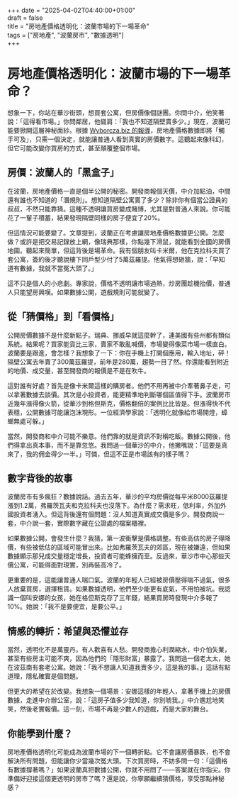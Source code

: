 +++
date = "2025-04-02T04:40:00+01:00"  
draft = false  
title = "房地產價格透明化：波蘭市場的下一場革命"  
tags = ["房地產", "波蘭房市", "數據透明"]  
+++


# 房地產價格透明化：波蘭市場的下一場革命？

想象一下，你站在華沙街頭，想買套公寓，但房價像個謎團。你問中介，他笑著說：「這得看市場。」你問鄰居，他聳肩：「我也不知道隔壁賣多少。」現在，波蘭可能要掀開這層神秘面紗。根據 [Wyborcza.biz 的報導](https://wyborcza.biz/biznes/7,147758,31819055,dane-o-cenach-nieruchomosci-dostepne-na-wyciagniecie-reki-wystarczy.html)，房地產價格數據即將「觸手可及」，只需一個決定，就能讓普通人看到真實的房價數字。這聽起來像科幻，但它可能改變你買房的方式，甚至顛覆整個市場。

## 房價：波蘭人的「黑盒子」

在波蘭，房地產價格一直是個半公開的秘密。開發商報個天價，中介加點油，中間還有誰也不知道的「潛規則」。想知道隔壁公寓賣了多少？除非你有個當公證員的叔叔，不然只能靠猜。這種不透明讓買房變成賭博，尤其是對普通人來說。你可能花了一輩子積蓄，結果發現隔壁同樣的房子便宜了20%。

但這情況可能要變了。文章提到，波蘭正在考慮讓房地產價格數據更公開。怎麼做？或許是把交易記錄放上網，像瑞典那樣，你點幾下滑鼠，就能看到全國的房價地圖。聽起來簡單，但這背後是場革命。我有個朋友叫卡米爾，他在克拉科夫買了套公寓，簽約後才聽說樓下同戶型少付了5萬茲羅提。他氣得想砸牆，說：「早知道有數據，我就不當冤大頭了。」

這不只是個人的小悲劇。專家說，價格不透明讓市場過熱，炒房團趁機抬價，普通人只能望房興嘆。如果數據公開，遊戲規則可能就變了。

## 從「猜價格」到「看價格」

公開房價數據不是什麼新點子。瑞典、挪威早就這麼幹了，連美國有些州都有類似系統。結果呢？買家能貨比三家，賣家不敢亂喊價，市場變得像菜市場一樣直白。波蘭要是跟進，會怎樣？我想象了一下：你在手機上打開個應用，輸入地址，砰！隔壁公寓去年賣了300萬茲羅提，前年是280萬，趨勢一目了然。你還能看到附近的地價、成交量，甚至開發商的報價是不是在吹牛。

這對誰有好處？首先是像卡米爾這樣的購房者。他們不用再被中介牽著鼻子走，可以拿著數據去談價。其次是小投資者，能更精準地判斷哪個區值得下手。波蘭房市近幾年漲得像火箭，從華沙到格但斯克，價格翻倍的案例比比皆是。但漲得快不代表穩，公開數據可能讓泡沫現形。一位經濟學家說：「透明化就像給市場開燈，蟑螂無處可躲。」

當然，開發商和中介可能不樂意。他們靠的就是資訊不對稱吃飯。數據公開後，他們得拿出真本事，而不是靠忽悠。我問過一個華沙的中介，他撇嘴說：「這要是真來了，我的佣金得少一半。」可憐，但這不正是市場該有的樣子嗎？

## 數字背後的故事

波蘭房市有多瘋狂？數據說話。過去五年，華沙的平均房價從每平米8000茲羅提漲到1.2萬，弗羅茨瓦夫和克拉科夫也沒落下。為什麼？需求旺，低利率，外加外國投資者湧入。但這背後還有個問題：沒人知道真實成交價是多少。開發商說一套，中介說一套，實際數字藏在公證處的檔案櫃裡。

如果數據公開，會發生什麼？我猜，第一波衝擊是價格調整。有些高估的房子得降價，有些被低估的區域可能冒出來。比如弗羅茨瓦夫的郊區，現在被嫌遠，但如果數據顯示那兒成交量穩定增長，投資者可能蜂擁而至。反過來，華沙市中心那些天價公寓，可能得面對現實，別再裝高冷了。

更重要的是，這能讓普通人喘口氣。波蘭的年輕人已經被房價壓得喘不過氣，很多人放棄買房，選擇租賃。如果數據透明，他們至少能更有底氣，不用怕被坑。我認識一個叫安娜的女孩，她在格但斯克存了三年錢，結果買房時發現中介多報了10%。她說：「我不是要便宜，是要公平。」

## 情感的轉折：希望與恐懼並存

當然，透明化不是萬靈丹。有人歡喜有人愁。開發商擔心利潤縮水，中介怕失業，甚至有些房主可能不爽，因為他們的「隱形財富」暴露了。我問過一個老太太，她在波茲南有套老公寓。她說：「我不想讓人知道我賣多少，這是我的事。」這話有點道理，隱私確實是個問題。

但更大的希望在於改變。我想象一個場景：安娜這樣的年輕人，拿著手機上的房價數據，走進中介辦公室，說：「這房子值多少我知道，你別唬我。」中介尷尬地笑笑，然後老實報價。這一刻，市場不再是少數人的遊戲，而是大家的舞台。

## 你能學到什麼？

房地產價格透明化可能成為波蘭市場的下一個轉折點。它不會讓房價暴跌，也不會解決所有問題，但能讓你少當幾次冤大頭。下次買房時，不妨多問一句：「這價格有數據撐著嗎？」如果波蘭真把數據公開，你就不用問了——答案就在你指尖。你準備好迎接這個更透明的房市了嗎？還是說，你寧願繼續猜價格，享受那點神秘感？
